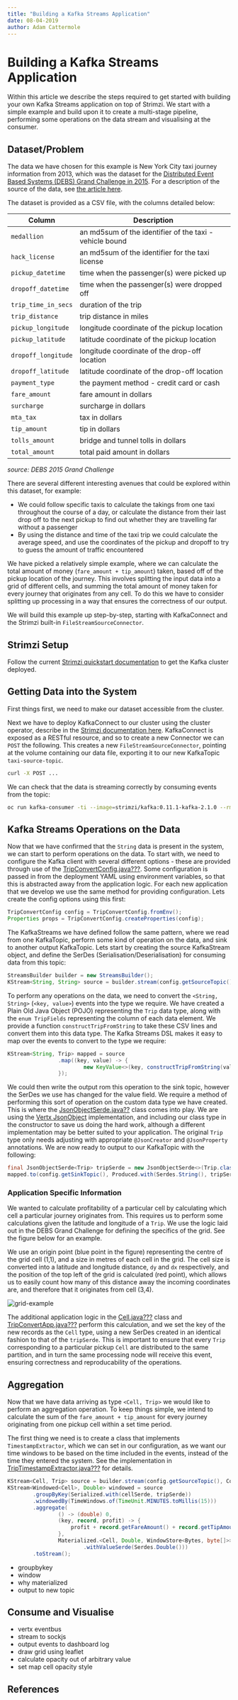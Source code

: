 ```yaml
---
title: "Building a Kafka Streams Application"
date: 08-04-2019
author: Adam Cattermole
---
```




# Building a Kafka Streams Application

Within this article we describe the steps required to get started with building your own Kafka Streams application on top of Strimzi. We start with a simple example and build upon it to create a multi-stage pipeline, performing some operations on the data stream and visualising at the consumer.

## Dataset/Problem

The data we have chosen for this example is New York City taxi journey information from 2013, which was the dataset for the [Distributed Event Based Systems (DEBS) Grand Challenge in 2015](http://www.debs2015.org/call-grand-challenge.html). For a description of the source of the data, see [the article here](<https://chriswhong.com/open-data/foil_nyc_taxi/>).

The dataset is provided as a CSV file, with the columns detailed below:

| Column              | Description                                             |
| ------------------- | ------------------------------------------------------- |
| `medallion`         | an md5sum of the identifier of the taxi - vehicle bound |
| `hack_license`      | an md5sum of the identifier for the taxi license        |
| `pickup_datetime`   | time when the passenger(s) were picked up               |
| `dropoff_datetime`  | time when the passenger(s) were dropped off             |
| `trip_time_in_secs` | duration of the trip                                    |
| `trip_distance`     | trip distance in miles                                  |
| `pickup_longitude`  | longitude coordinate of the pickup location             |
| `pickup_latitude`   | latitude coordinate of the pickup location              |
| `dropoff_longitude` | longitude coordinate of the drop-off location           |
| `dropoff_latitude`  | latitude coordinate of the drop-off location            |
| `payment_type`      | the payment method - credit card or cash                |
| `fare_amount`       | fare amount in dollars                                  |
| `surcharge`         | surcharge in dollars                                    |
| `mta_tax`           | tax in dollars                                          |
| `tip_amount`        | tip in dollars                                          |
| `tolls_amount`      | bridge and tunnel tolls in dollars                      |
| `total_amount`      | total paid amount in dollars                            |

*source: DEBS 2015 Grand Challenge*

There are several different interesting avenues that could be explored within this dataset, for example:

- We could follow specific taxis to calculate the takings from one taxi throughout the course of a day, or calculate the distance from their last drop off to the next pickup to find out whether they are travelling far without a passenger
- By using the distance and time of the taxi trip we could calculate the average speed, and use the coordinates of the pickup and dropoff to try to guess the amount of traffic encountered

We have picked a relatively simple example, where we can calculate the total amount of money (`fare_amount + tip_amount`) taken, based off of the pickup location of the journey. This involves splitting the input data into a grid of different cells, and summing the total amount of money taken for every journey that originates from any cell. To do this we have to consider splitting up processing in a way that ensures the correctness of our output.

We will build this example up step-by-step, starting with KafkaConnect and the Strimzi built-in `FileStreamSourceConnector`.

## Strimzi Setup

Follow the current [Strimzi quickstart documentation](<https://strimzi.io/quickstarts/>) to get the Kafka cluster deployed.

## Getting Data into the System

First things first, we need to make our dataset accessible from the cluster.

Next we have to deploy KafkaConnect to our cluster using the cluster operator, describe in the [Strimzi documentation here](<https://strimzi.io/docs/latest/#kafka-connect-str>). KafkaConnect is exposed as a RESTful resource, and so to create a new Connector we can `POST` the following. This creates a new `FileStreamSourceConnector`, pointing at the volume containing our data file, exporting it to our new KafkaTopic `taxi-source-topic`.

```bash
curl -X POST ...
```

We can check that the data is streaming correctly by consuming events from the topic:

```bash
oc run kafka-consumer -ti --image=strimzi/kafka:0.11.1-kafka-2.1.0 --rm=true --restart=Never -- bin/kafka-console-consumer.sh --bootstrap-server my-cluster-kafka-bootstrap:9092 --topic taxi-source-topic --from-beginning
```

## Kafka Streams Operations on the Data

Now that we have confirmed that the `String` data is present in the system, we can start to perform operations on the data. To start with, we need to configure the Kafka client with several different options - these are provided through use of the [TripConvertConfig.java???](). Some configuration is passed in from the deployment YAML using environment variables, so that this is abstracted away from the application logic. For each new application that we develop we use the same method for providing configuration. Lets create the config options using this first:

```java
TripConvertConfig config = TripConvertConfig.fromEnv();
Properties props = TripConvertConfig.createProperties(config);
```

The KafkaStreams we have defined follow the same pattern, where we read from one KafkaTopic, perform some kind of operation on the data, and sink to another output KafkaTopic. Lets start by creating the source KafkaStream object, and define the SerDes (Serialisation/Deserialisation) for consuming data from this topic:

```java
StreamsBuilder builder = new StreamsBuilder();
KStream<String, String> source = builder.stream(config.getSourceTopic(), Consumed.with(Serdes.String(), Serdes.String()));
```

To perform any operations on the data, we need to convert the `<String, String>` (`<key, value>`) events into the type we require. We have created a Plain Old Java Object (POJO) representing the `Trip` data type, along with the `enum TripFields` representing the column of each data element. We provide a function `constructTripFromString` to take these CSV lines and convert them into this data type. The Kafka Streams DSL makes it easy to map over the events to convert to the type we require:

```java
KStream<String, Trip> mapped = source
                .map((key, value) -> {
                		new KeyValue<>(key, constructTripFromString(value))
                });
```

We could then write the output rom this operation to the sink topic, however the SerDes we use has changed for the value field. We require a method of performing this sort of operation on the custom data type we have created. This is where the [JsonObjectSerde.java??]() class comes into play. We are using the [Vertx JsonObject](<https://vertx.io/docs/apidocs/io/vertx/core/json/JsonObject.html>) implementation, and including our class type in the constructor to save us doing the hard work, although a different implementation may be better suited to your application. The original `Trip` type only needs adjusting with appropriate `@JsonCreator` and `@JsonProperty` annotations. We are now ready to output to our KafkaTopic with the following:

```java
final JsonObjectSerde<Trip> tripSerde = new JsonObjectSerde<>(Trip.class);
mapped.to(config.getSinkTopic(), Produced.with(Serdes.String(), tripSerde));
```

### Application Specific Information

We wanted to calculate profitability of a particular cell by calculating which cell a particular journey originates from. This requires us to perform some calculations given the latitude and longitude of a `Trip`. We use the logic laid out in the DEBS Grand Challenge for defining the specifics of the grid. See the figure below for an example.

We use an origin point (blue point in the figure) representing the centre of the grid cell (1,1), and a size in metres of each cell in the grid. The cell size is converted into a latitude and longitude distance, `dy` and `dx` respectively, and the position of the top left of the grid is calculated (red point), which allows us to easily count how many of this distance away the incoming coordinates are, and therefore that it originates from cell (3,4).

![grid-example](figures/taxi-grid.png "Taxi Grid Example")

The additional application logic in the [Cell.java???]() class and [TripConvertApp.java???]() perform this calculation, and we set the key of the new records as the `Cell` type, using a new SerDes created in an identical fashion to that of the `tripSerde`. This is important to ensure that every `Trip` corresponding to a particular pickup `Cell` are distributed to the same partition, and in turn the same processing node will receive this event, ensuring correctness and reproducability of the operations.

## Aggregation

Now that we have data arriving as type `<Cell, Trip>` we would like to perform an aggregation operation. To keep things simple, we intend to calculate the sum of the `fare_amount + tip_amount` for every journey originating from one pickup cell within a set time period.

The first thing we need is to create a class that implements `TimestampExtractor`, which we can set in our configuration, as we want our time windows to be based on the time included in the events, instead of the time they entered the system. See the implementation in [TripTimestampExtractor.java???]() for details.



```java
KStream<Cell, Trip> source = builder.stream(config.getSourceTopic(), Consumed.with(cellSerde, tripSerde));
KStream<Windowed<Cell>, Double> windowed = source
        .groupByKey(Serialized.with(cellSerde, tripSerde))
        .windowedBy(TimeWindows.of(TimeUnit.MINUTES.toMillis(15)))
        .aggregate(
                () -> (double) 0,
                (key, record, profit) -> {
                    profit + record.getFareAmount() + record.getTipAmount()
                },
                Materialized.<Cell, Double, WindowStore<Bytes, byte[]>>as("profit-store")
                        .withValueSerde(Serdes.Double()))
        .toStream();
```



- groupbykey
- window
- why materialized
- output to new topic

## Consume and Visualise

- vertx eventbus
- stream to sockjs
- output events to dashboard log
- draw grid using leaflet
- calculate opacity out of arbitrary value
- set map cell opacity style

## References

[1]: http://www.debs2015.org/call-grand-challenge.html	"DEBS 2015 Grand Challenge"




